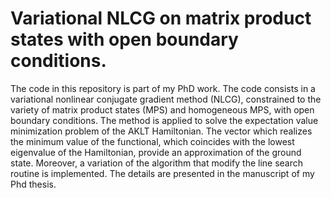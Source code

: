 # Variational NLCG on matrix product states with open boundary conditions.
	
The code in this repository is part of my PhD work. The code consists in a variational nonlinear conjugate gradient method (NLCG), constrained to the variety of matrix product states (MPS) and homogeneous MPS, with open boundary conditions. The method is applied to solve the expectation value minimization problem of the AKLT Hamiltonian. The vector which realizes the minimum value of the functional, which coincides with the lowest eigenvalue of the Hamiltonian, provide an approximation of the ground state. Moreover, a variation of the algorithm that modify the line search routine is implemented. The details are presented in the manuscript of my Phd thesis. 
